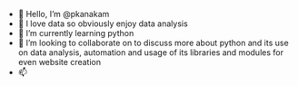 - 👋 Hello, I’m @pkanakam
- 👀 I love data so obviously enjoy data analysis
- 🌱 I’m currently learning python
- 💞️ I’m looking to collaborate on to discuss more about python and its use on data analysis, automation and usage of its libraries and modules for even website creation
- 📫 

<!---
pkanakam/pkanakam is a ✨ special ✨ repository because its `README.md` (this file) appears on your GitHub profile.
You can click the Preview link to take a look at your changes.
--->
